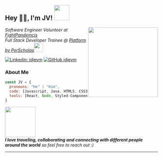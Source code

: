 <h2> Hey 👋🏻, I'm JV! <img src="https://katalinszilardhungarianspecializedtranslations.files.wordpress.com/2018/05/tumblr_o2a9wxkfxi1r6l65eo1_1280.gif" width="50"></h2>
<img align='right' src="https://cdn.dribbble.com/users/3955123/screenshots/7133287/image.gif" width="230">
<p><em>Software Engineer Volunteer at <a href="https://fightpandemics.com">FightPandemcis</a></br>Full Stack Developer Trainee @ <a href="https://platformbyps.org/">Platform by PerScholas</a><img src="https://media.giphy.com/media/WUlplcMpOCEmTGBtBW/giphy.gif" width="30"> 
</em></p>

[![Linkedin: idjevm](https://img.shields.io/badge/-idjevm-blue?style=round-square&logo=Linkedin&logoColor=white&link=https://www.linkedin.com/in/idjevm/)](https://www.linkedin.com/in/idjevm/)
[![GitHub idjevm](https://img.shields.io/github/followers/idjevm?label=follow&style=social)](https://github.com/idjevm)


### About Me

```javascript
const JV = {
  pronouns: "He" | "Him",
  code: [Javascript, Java, HTML5, CSS3],
  tools: [React, Node, Styled-Components, Docker],
}
```

<img src="https://cdn.dribbble.com/users/140720/screenshots/4523961/google_community_friends_dribbble_800x600.gif" width="100"> <br/> <em><b>I love traveling, collaborating and connecting with different people around the world</b> so feel free to reach out :)</em>

---